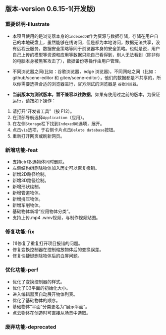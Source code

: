 ## 版本-version 0.6.15-1(开发版)

### 重要说明-illustrate

- 本项目使用的是浏览器本身的`indexedDB`作为资源与数据存储，存储在用户自己的本地硬盘上，虽然能够在线访问，但是都为本地访问，数据无法共享，没有远程云服务。数据安全策略等同于浏览器本身的安全策略。也就是说，用户自己上传的模型等资源和应用等数据只能自己看得到，别人无法看到（除非你的电脑本身被黑客攻击了），数据备份等操作由用户管理。

- 不同浏览器之间(比如：谷歌浏览器，edge 浏览器)，不同网站之间（比如：github/scene-editor 和 gitee/scene-editor），他们的数据都是不共享的，所以你需要选择合适的浏览器进行，官方测试的浏览器是 `谷歌浏览器`。

- **当前版本为测试版本，暂不兼容以往数据**，如果有使用过之前的版本，为保证运行，请按如下操作：

1. 请打开“开发者工具”（按 F12）。
2. 在顶部导航选择`Application`（应用）。
3. 在左侧`Storage`栏下找到`IndexedDB`选项，展开。
4. 点击`vis`选项，于右侧卡片点击`Delete database`按钮。
5. 重新打开网页或刷新网页。

### 新增功能-feat

- 支持ctrl多选物体同时删除。
- 左侧结构树删除物体加入历史可以恢复撤销。
- 新增2D路径绘制。
- 新增3D路径绘制。
- 新增形状绘制。
- 新增管道物体。
- 新增挤压物体。
- 新增车削物体。
- 基础物体新增“应用物体分类”。
- 支持上传.mp4 .wmv视频，与制作视频贴图。

### 修复功能-fix

- (1)修复了重复打开项目报错的问题。
- 修复变换控制器在控制缩放物体后的变换误差。
- 修复快捷键删除物体后的白屏问题。

### 优化功能-perf

- 优化了变换控制器的样式。
- 优化了C3平面的初始化大小。
- 进入编辑器页自动展开物体列表。
- 优化了基础物体的顺序。
- 基础物体“平面”分类更名为“展示平面”。
- 点云物体在创造时可直接从场景中选取。

### 废弃功能-deprecated
